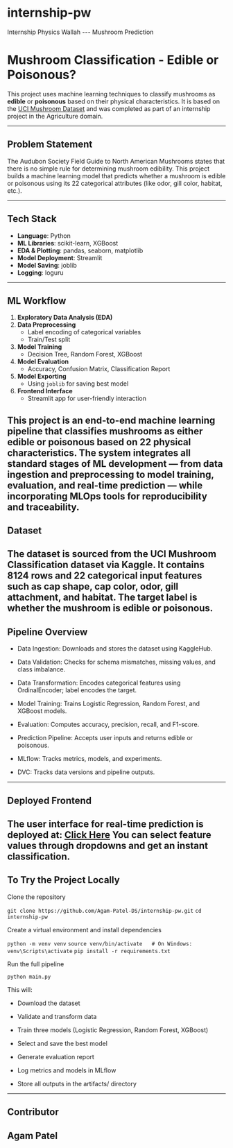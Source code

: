 # internship-pw
Internship Physics Wallah --- Mushroom Prediction

# Mushroom Classification - Edible or Poisonous?

This project uses machine learning techniques to classify mushrooms as **edible** or **poisonous** based on their physical characteristics. It is based on the [UCI Mushroom Dataset](https://www.kaggle.com/datasets/uciml/mushroom-classification) and was completed as part of an internship project in the Agriculture domain.

---

## Problem Statement

The Audubon Society Field Guide to North American Mushrooms states that there is no simple rule for determining mushroom edibility. This project builds a machine learning model that predicts whether a mushroom is edible or poisonous using its 22 categorical attributes (like odor, gill color, habitat, etc.).

---

## Tech Stack

- **Language**: Python
- **ML Libraries**: scikit-learn, XGBoost
- **EDA & Plotting**: pandas, seaborn, matplotlib
- **Model Deployment**: Streamlit
- **Model Saving**: joblib
- **Logging**: loguru

---

## ML Workflow

1. **Exploratory Data Analysis (EDA)**
2. **Data Preprocessing**
   - Label encoding of categorical variables
   - Train/Test split
3. **Model Training**
   - Decision Tree, Random Forest, XGBoost
4. **Model Evaluation**
   - Accuracy, Confusion Matrix, Classification Report
5. **Model Exporting**
   - Using `joblib` for saving best model
6. **Frontend Interface**
   - Streamlit app for user-friendly interaction

This project is an end-to-end machine learning pipeline that classifies mushrooms as either edible or poisonous based on 22 physical characteristics. The system integrates all standard stages of ML development — from data ingestion and preprocessing to model training, evaluation, and real-time prediction — while incorporating MLOps tools for reproducibility and traceability.
---

## Dataset

The dataset is sourced from the UCI Mushroom Classification dataset via Kaggle. It contains 8124 rows and 22 categorical input features such as cap shape, cap color, odor, gill attachment, and habitat. The target label is whether the mushroom is edible or poisonous.
---

## Pipeline Overview

- Data Ingestion: Downloads and stores the dataset using KaggleHub.

- Data Validation: Checks for schema mismatches, missing values, and class imbalance.

- Data Transformation: Encodes categorical features using OrdinalEncoder; label encodes the target.

- Model Training: Trains Logistic Regression, Random Forest, and XGBoost models.

- Evaluation: Computes accuracy, precision, recall, and F1-score.

- Prediction Pipeline: Accepts user inputs and returns edible or poisonous.

- MLflow: Tracks metrics, models, and experiments.

- DVC: Tracks data versions and pipeline outputs.
---

## Deployed Frontend
The user interface for real-time prediction is deployed at:
[Click Here](https://mushroom-frontend-bay.vercel.app/)
You can select feature values through dropdowns and get an instant classification.
---

## To Try the Project Locally

Clone the repository

`git clone https://github.com/Agam-Patel-DS/internship-pw.git`
`cd internship-pw`

Create a virtual environment and install dependencies

`python -m venv venv`
`source venv/bin/activate   # On Windows: venv\Scripts\activate`
`pip install -r requirements.txt`

Run the full pipeline

`python main.py`

This will:

- Download the dataset

- Validate and transform data

- Train three models (Logistic Regression, Random Forest, XGBoost)

- Select and save the best model

- Generate evaluation report

- Log metrics and models in MLflow

- Store all outputs in the artifacts/ directory
---


## Contributor
Agam Patel
---


